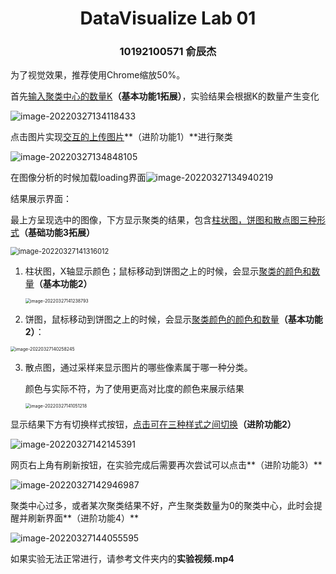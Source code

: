 <center><h1>DataVisualize Lab 01</h1></center>

<center><h3>10192100571 俞辰杰</h3></center>

为了视觉效果，推荐使用Chrome缩放50%。



首先<u>输入聚类中心的数量K</u>**（基本功能1拓展）**，实验结果会根据K的数量产生变化

![image-20220327134118433](C:\Users\86008\AppData\Roaming\Typora\typora-user-images\image-20220327134118433.png)



点击图片实现<u>交互的上传图片</u>**（进阶功能1）**进行聚类

![image-20220327134848105](C:\Users\86008\AppData\Roaming\Typora\typora-user-images\image-20220327134848105.png)

在图像分析的时候加载loading界面![image-20220327134940219](C:\Users\86008\AppData\Roaming\Typora\typora-user-images\image-20220327134940219.png)



结果展示界面：

​	最上方呈现选中的图像，下方显示聚类的结果，包含<u>柱状图，饼图和散点图三种形式</u>**（基础功能3拓展）**

<img src="C:\Users\86008\AppData\Roaming\Typora\typora-user-images\image-20220327141316012.png" alt="image-20220327141316012" style="zoom:80%;" />

1. 柱状图，X轴显示颜色；鼠标移动到饼图之上的时候，会显示<u>聚类的颜色和数量</u>**（基本功能2）**

   <img src="C:\Users\86008\AppData\Roaming\Typora\typora-user-images\image-20220327141238793.png" alt="image-20220327141238793" style="zoom:50%;" />

2. 饼图，鼠标移动到饼图之上的时候，会显示<u>聚类颜色的颜色和数量</u>**（基本功能2）**：

<img src="C:\Users\86008\AppData\Roaming\Typora\typora-user-images\image-20220327140258245.png" alt="image-20220327140258245" style="zoom: 50%;" />

3. 散点图，通过采样来显示图片的哪些像素属于哪一种分类。

   颜色与实际不符，为了使用更高对比度的颜色来展示结果

   <img src="C:\Users\86008\AppData\Roaming\Typora\typora-user-images\image-20220327141051218.png" alt="image-20220327141051218" style="zoom:50%;" />



显示结果下方有切换样式按钮，<u>点击可在三种样式之间切换</u>**（进阶功能2）**

![image-20220327142145391](C:\Users\86008\AppData\Roaming\Typora\typora-user-images\image-20220327142145391.png)

网页右上角有刷新按钮，在实验完成后需要再次尝试可以点击**（进阶功能3）**

![image-20220327142946987](C:\Users\86008\AppData\Roaming\Typora\typora-user-images\image-20220327142946987.png)

聚类中心过多，或者某次聚类结果不好，产生聚类数量为0的聚类中心，此时会提醒并刷新界面**（进阶功能4）**

![image-20220327144055595](C:\Users\86008\AppData\Roaming\Typora\typora-user-images\image-20220327144055595.png)





如果实验无法正常进行，请参考文件夹内的**实验视频.mp4**
